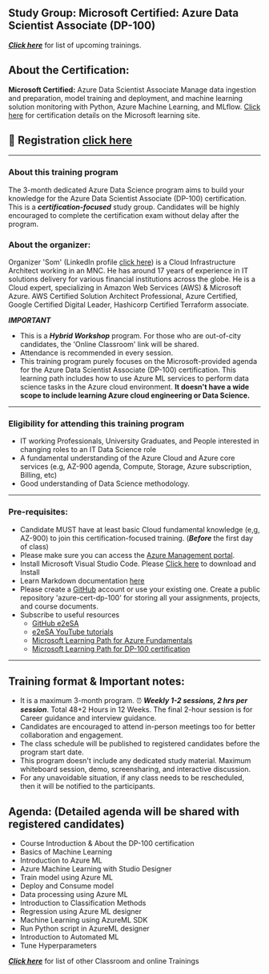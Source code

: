 ## Study Group: Microsoft Certified: Azure Data Scientist Associate (DP-100)

***[Click here](https://e2esolutionarchitect.eventbrite.com)*** for list of upcoming trainings.

## About the Certification:

**Microsoft Certified:** Azure Data Scientist Associate
Manage data ingestion and preparation, model training and deployment, and machine learning solution monitoring with Python, Azure Machine Learning, and MLflow.
[Click here](https://learn.microsoft.com/en-us/credentials/certifications/azure-data-scientist/?practice-assessment-type=certification) for certification details on the Microsoft learning site. 

## :robot: Registration [click here](#)
----------------------------
### About this training program
The 3-month dedicated Azure Data Science program aims to build your knowledge for the Azure Data Scientist Associate (DP-100) certification. This is a ***certification-focused*** study group. Candidates will be highly encouraged to complete the certification exam without delay after the program. 

### About the organizer: 
Organizer 'Som' (LinkedIn profile [click here](https://www.linkedin.com/in/somspeaks/)) is a Cloud Infrastructure Architect working in an MNC. He has around 17 years of experience in IT solutions delivery for various financial institutions across the globe. He is a Cloud expert, specializing in Amazon Web Services (AWS) & Microsoft Azure. AWS Certified Solution Architect Professional, Azure Certified, Google Certified Digital Leader, Hashicorp Certified Terraform associate. 

***IMPORTANT***
- This is a ***Hybrid Workshop*** program. For those who are out-of-city candidates, the 'Online Classroom' link will be shared.
- Attendance is recommended in every session.
- This training program purely focuses on the Microsoft-provided agenda for the Azure Data Scientist Associate (DP-100) certification. This learning path includes how to use Azure ML services to perform data science tasks in the Azure cloud environment. **It doesn't have a wide scope to include learning Azure cloud engineering or Data Science.**

----------------------------
### Eligibility for attending this training program
- IT working Professionals, University Graduates, and People interested in changing roles to an IT Data Science role
- A fundamental understanding of the Azure Cloud and Azure core services (e.g, AZ-900 agenda, Compute, Storage, Azure subscription, Billing, etc)
- Good understanding of Data Science methodology.
----------------------------

### Pre-requisites: 
- Candidate MUST have at least basic Cloud fundamental knowledge (e,g, AZ-900) to join this certification-focused training.
(***Before*** the first day of class)
- Please make sure you can access the [Azure Management portal](https://portal.azure.com/). 
- Install Microsoft Visual Studio Code. Please [Click here](https://code.visualstudio.com/download) to download and Install
- Learn Markdown documentation [here](https://www.markdownguide.org/cheat-sheet/)
- Please create a [GitHub](https://github.com/) account or use your existing one. Create a public repository 'azure-cert-dp-100' for storing all your assignments, projects, and course documents.
- Subscribe to useful resources 
  - [GitHub e2eSA](https://github.com/e2eSolutionArchitect/scripts)
  - [e2eSA YouTube tutorials](https://www.youtube.com/channel/UC5Juuk7aTvbRmrABMq4onJA/videos)
  - [Microsoft Learning Path for Azure Fundamentals](https://learn.microsoft.com/en-us/certifications/azure-fundamentals/)
  - [Microsoft Learning Path for DP-100 certification](https://learn.microsoft.com/en-us/credentials/certifications/azure-data-scientist/?practice-assessment-type=certification)

----------------------------

## Training format & Important notes:

- It is a maximum 3-month program. :alarm_clock: ***Weekly 1-2 sessions, 2 hrs per session***. Total 48+2 Hours in 12 Weeks. The final 2-hour session is for Career guidance and interview guidance.
- Candidates are encouraged to attend in-person meetings too for better collaboration and engagement. 
- The class schedule will be published to registered candidates before the program start date.
- This program doesn't include any dedicated study material. Maximum whiteboard session, demo, screensharing, and interactive discussion. 
- For any unavoidable situation, if any class needs to be rescheduled, then it will be notified to the participants. 


## Agenda: (Detailed agenda will be shared with registered candidates)
- Course Introduction & About the DP-100 certification
- Basics of Machine Learning
- Introduction to Azure ML
- Azure Machine Learning with Studio Designer
- Train model using Azure ML
- Deploy and Consume model
- Data processing using Azure ML
- Introduction to Classification Methods
- Regression using Azure ML designer
- Machine Learning using AzureML  SDK
- Run Python script in AzureML designer
- Introduction to Automated ML
- Tune Hyperparameters
  
***[Click here](https://e2esolutionarchitect.eventbrite.com)*** for list of other Classroom and online Trainings 
